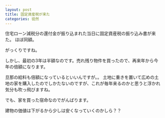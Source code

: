 ```yaml
---
layout: post
title: 固定資産税が来た
categories: 徒然
---
```


住宅ローン減税分の還付金が振り込まれた当日に固定資産税の振り込み書が来た。
ほぼ同額。

がっくりですね。

しかし、最初の3年は半額なのです。売れ残り物件を買ったので、再来年から今年の倍額になります。

旦那の給料も倍額になっているといいんですが。。
土地に重きを置いて広めの土地の家を購入したのでしかたないのですが、これが毎年来るのかと思うと浮かれ気分も吹っ飛びますね。

でも、家を買った宿命なのでがんばります。

建物の価値は下がるから少しは安くなっていくのかしら？？

